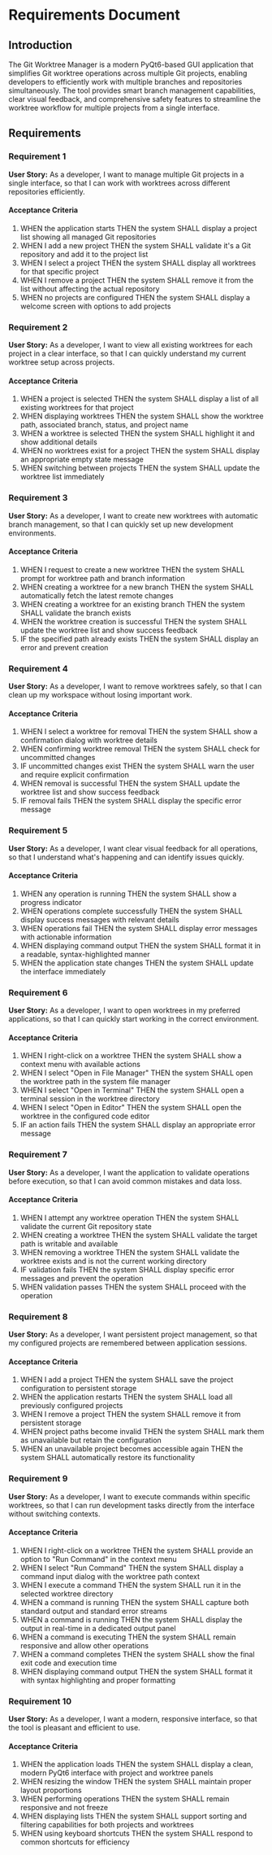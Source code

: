 # Requirements Document

## Introduction

The Git Worktree Manager is a modern PyQt6-based GUI application that simplifies Git worktree operations across multiple Git projects, enabling developers to efficiently work with multiple branches and repositories simultaneously. The tool provides smart branch management capabilities, clear visual feedback, and comprehensive safety features to streamline the worktree workflow for multiple projects from a single interface.

## Requirements

### Requirement 1

**User Story:** As a developer, I want to manage multiple Git projects in a single interface, so that I can work with worktrees across different repositories efficiently.

#### Acceptance Criteria

1. WHEN the application starts THEN the system SHALL display a project list showing all managed Git repositories
2. WHEN I add a new project THEN the system SHALL validate it's a Git repository and add it to the project list
3. WHEN I select a project THEN the system SHALL display all worktrees for that specific project
4. WHEN I remove a project THEN the system SHALL remove it from the list without affecting the actual repository
5. WHEN no projects are configured THEN the system SHALL display a welcome screen with options to add projects

### Requirement 2

**User Story:** As a developer, I want to view all existing worktrees for each project in a clear interface, so that I can quickly understand my current worktree setup across projects.

#### Acceptance Criteria

1. WHEN a project is selected THEN the system SHALL display a list of all existing worktrees for that project
2. WHEN displaying worktrees THEN the system SHALL show the worktree path, associated branch, status, and project name
3. WHEN a worktree is selected THEN the system SHALL highlight it and show additional details
4. WHEN no worktrees exist for a project THEN the system SHALL display an appropriate empty state message
5. WHEN switching between projects THEN the system SHALL update the worktree list immediately

### Requirement 3

**User Story:** As a developer, I want to create new worktrees with automatic branch management, so that I can quickly set up new development environments.

#### Acceptance Criteria

1. WHEN I request to create a new worktree THEN the system SHALL prompt for worktree path and branch information
2. WHEN creating a worktree for a new branch THEN the system SHALL automatically fetch the latest remote changes
3. WHEN creating a worktree for an existing branch THEN the system SHALL validate the branch exists
4. WHEN the worktree creation is successful THEN the system SHALL update the worktree list and show success feedback
5. IF the specified path already exists THEN the system SHALL display an error and prevent creation

### Requirement 4

**User Story:** As a developer, I want to remove worktrees safely, so that I can clean up my workspace without losing important work.

#### Acceptance Criteria

1. WHEN I select a worktree for removal THEN the system SHALL show a confirmation dialog with worktree details
2. WHEN confirming worktree removal THEN the system SHALL check for uncommitted changes
3. IF uncommitted changes exist THEN the system SHALL warn the user and require explicit confirmation
4. WHEN removal is successful THEN the system SHALL update the worktree list and show success feedback
5. IF removal fails THEN the system SHALL display the specific error message

### Requirement 5

**User Story:** As a developer, I want clear visual feedback for all operations, so that I understand what's happening and can identify issues quickly.

#### Acceptance Criteria

1. WHEN any operation is running THEN the system SHALL show a progress indicator
2. WHEN operations complete successfully THEN the system SHALL display success messages with relevant details
3. WHEN operations fail THEN the system SHALL display error messages with actionable information
4. WHEN displaying command output THEN the system SHALL format it in a readable, syntax-highlighted manner
5. WHEN the application state changes THEN the system SHALL update the interface immediately

### Requirement 6

**User Story:** As a developer, I want to open worktrees in my preferred applications, so that I can quickly start working in the correct environment.

#### Acceptance Criteria

1. WHEN I right-click on a worktree THEN the system SHALL show a context menu with available actions
2. WHEN I select "Open in File Manager" THEN the system SHALL open the worktree path in the system file manager
3. WHEN I select "Open in Terminal" THEN the system SHALL open a terminal session in the worktree directory
4. WHEN I select "Open in Editor" THEN the system SHALL open the worktree in the configured code editor
5. IF an action fails THEN the system SHALL display an appropriate error message

### Requirement 7

**User Story:** As a developer, I want the application to validate operations before execution, so that I can avoid common mistakes and data loss.

#### Acceptance Criteria

1. WHEN I attempt any worktree operation THEN the system SHALL validate the current Git repository state
2. WHEN creating a worktree THEN the system SHALL validate the target path is writable and available
3. WHEN removing a worktree THEN the system SHALL validate the worktree exists and is not the current working directory
4. IF validation fails THEN the system SHALL display specific error messages and prevent the operation
5. WHEN validation passes THEN the system SHALL proceed with the operation

### Requirement 8

**User Story:** As a developer, I want persistent project management, so that my configured projects are remembered between application sessions.

#### Acceptance Criteria

1. WHEN I add a project THEN the system SHALL save the project configuration to persistent storage
2. WHEN the application restarts THEN the system SHALL load all previously configured projects
3. WHEN I remove a project THEN the system SHALL remove it from persistent storage
4. WHEN project paths become invalid THEN the system SHALL mark them as unavailable but retain the configuration
5. WHEN an unavailable project becomes accessible again THEN the system SHALL automatically restore its functionality

### Requirement 9

**User Story:** As a developer, I want to execute commands within specific worktrees, so that I can run development tasks directly from the interface without switching contexts.

#### Acceptance Criteria

1. WHEN I right-click on a worktree THEN the system SHALL provide an option to "Run Command" in the context menu
2. WHEN I select "Run Command" THEN the system SHALL display a command input dialog with the worktree path context
3. WHEN I execute a command THEN the system SHALL run it in the selected worktree directory
4. WHEN a command is running THEN the system SHALL capture both standard output and standard error streams
5. WHEN a command is running THEN the system SHALL display the output in real-time in a dedicated output panel
6. WHEN a command is executing THEN the system SHALL remain responsive and allow other operations
7. WHEN a command completes THEN the system SHALL show the final exit code and execution time
8. WHEN displaying command output THEN the system SHALL format it with syntax highlighting and proper formatting

### Requirement 10

**User Story:** As a developer, I want a modern, responsive interface, so that the tool is pleasant and efficient to use.

#### Acceptance Criteria

1. WHEN the application loads THEN the system SHALL display a clean, modern PyQt6 interface with project and worktree panels
2. WHEN resizing the window THEN the system SHALL maintain proper layout proportions
3. WHEN performing operations THEN the system SHALL remain responsive and not freeze
4. WHEN displaying lists THEN the system SHALL support sorting and filtering capabilities for both projects and worktrees
5. WHEN using keyboard shortcuts THEN the system SHALL respond to common shortcuts for efficiency
